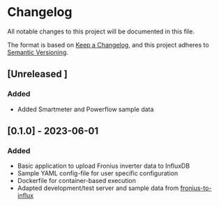 # Changelog

All notable changes to this project will be documented in this file.

The format is based on [Keep a Changelog](https://keepachangelog.com/en/1.0.0/),
and this project adheres to [Semantic Versioning](https://semver.org/spec/v2.0.0.html).

## [Unreleased ]
### Added
- Added Smartmeter and Powerflow sample data

## [0.1.0] - 2023-06-01
### Added
- Basic application to upload Fronius inverter data to InfluxDB
- Sample YAML config-file for user specific configuration
- Dockerfile for container-based execution 
- Adapted development/test server and sample data from [fronius-to-influx](https://github.com/szymi-/fronius-to-influx)